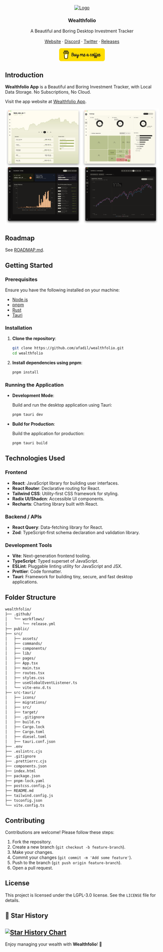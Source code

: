 <div align="center">
  <a href="https://github.com/afadil/wealthfolio">
    <img src="public/logo.svg" alt="Logo" width="80" height="80">
  </a>

  <h3 align="center">Wealthfolio</h3>

  <p align="center">
    A Beautiful and Boring Desktop Investment Tracker
    <br />
    <br />
    <a href="https://wealthfolio.app">Website</a>
    ·
    <a href="https://discord.gg/KFWg22au">Discord</a>
    ·
    <a href="https://x.com/intent/follow?screen_name=WealthfolioApp">Twitter</a>
    ·
    <a href="https://github.com/afadil/wealthfolio/releases">Releases</a>
  </p>
</div>
<div align="center">

[<img src="./public/button-buy-me-a-coffee.png" width="150" alt="Buy me a coffee button"/>](https://www.buymeacoffee.com/afadil)

</div>

## Introduction

**Wealthfolio App** is a Beautiful and Boring Investment Tracker, with Local Data Storage. No
Subscriptions, No Cloud.

Visit the app website at [Wealthfolio App](https://wealthfolio.app/).

![Screenshot](public/screenshot.png)

## Roadmap

See [ROADMAP.md](./ROADMAP.md).

## Getting Started

### Prerequisites

Ensure you have the following installed on your machine:

- [Node.js](https://nodejs.org/)
- [pnpm](https://pnpm.io/)
- [Rust](https://www.rust-lang.org/)
- [Tauri](https://tauri.app/)

### Installation

1. **Clone the repository**:

   ```bash
   git clone https://github.com/afadil/wealthfolio.git
   cd wealthfolio
   ```

2. **Install dependencies using pnpm**:

   ```bash
   pnpm install
   ```

### Running the Application

- **Development Mode**:

  Build and run the desktop application using Tauri:

  ```bash
  pnpm tauri dev
  ```

- **Build for Production**:

  Build the application for production:

  ```bash
  pnpm tauri build
  ```

## Technologies Used

### Frontend

- **React**: JavaScript library for building user interfaces.
- **React Router**: Declarative routing for React.
- **Tailwind CSS**: Utility-first CSS framework for styling.
- **Radix UI/Shadcn**: Accessible UI components.
- **Recharts**: Charting library built with React.

### Backend / APIs

- **React Query**: Data-fetching library for React.
- **Zod**: TypeScript-first schema declaration and validation library.

### Development Tools

- **Vite**: Next-generation frontend tooling.
- **TypeScript**: Typed superset of JavaScript.
- **ESLint**: Pluggable linting utility for JavaScript and JSX.
- **Prettier**: Code formatter.
- **Tauri**: Framework for building tiny, secure, and fast desktop applications.

## Folder Structure

```
wealthfolio/
├── .github/
│   └── workflows/
│       └── release.yml
├── public/
├── src/
│   ├── assets/
│   ├── commands/
│   ├── components/
│   ├── lib/
│   ├── pages/
│   ├── App.tsx
│   ├── main.tsx
│   ├── routes.tsx
│   ├── styles.css
│   ├── useGlobalEventListener.ts
│   └── vite-env.d.ts
├── src-tauri/
│   ├── icons/
│   ├── migrations/
│   ├── src/
│   ├── target/
│   ├── .gitignore
│   ├── build.rs
│   ├── Cargo.lock
│   ├── Cargo.toml
│   ├── diesel.toml
│   ├── tauri.conf.json
├── .env
├── .eslintrc.cjs
├── .gitignore
├── .prettierrc.cjs
├── components.json
├── index.html
├── package.json
├── pnpm-lock.yaml
├── postcss.config.js
├── README.md
├── tailwind.config.js
├── tsconfig.json
└── vite.config.ts
```

## Contributing

Contributions are welcome! Please follow these steps:

1. Fork the repository.
2. Create a new branch (`git checkout -b feature-branch`).
3. Make your changes.
4. Commit your changes (`git commit -m 'Add some feature'`).
5. Push to the branch (`git push origin feature-branch`).
6. Open a pull request.

## License

This project is licensed under the LGPL-3.0 license. See the `LICENSE` file for details.

## 🌟 Star History

## [![Star History Chart](https://api.star-history.com/svg?repos=afadil/wealthfolio&type=Timeline)](https://star-history.com/#afadil/wealthfolio&Date)

Enjoy managing your wealth with **Wealthfolio**! 🚀

